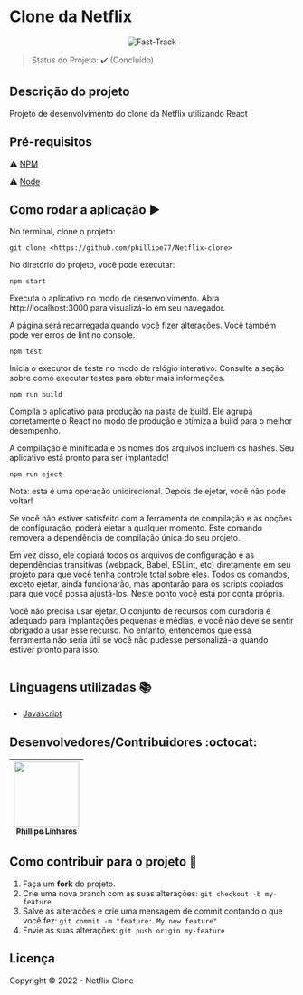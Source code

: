 <h1>Clone da Netflix</h1>

<p align="center">
  <img alt="Fast-Track" src="https://sm.ign.com/ign_br/screenshot/default/493f5bba-81a4-11e9-bf79-066b49664af6-cm-1440w_7jts.jpg"/>
</p>


> Status do Projeto: :heavy_check_mark: (Concluído)


## Descrição do projeto

<p align="justify">
Projeto de desenvolvimento do clone da Netflix utilizando React
</p>

## Pré-requisitos

:warning: [NPM](https://docs.npmjs.com/cli/v6/commands/npm-install)

:warning: [Node](https://nodejs.org/en/download/)

## Como rodar a aplicação :arrow_forward:

No terminal, clone o projeto:

```
git clone <https://github.com/phillipe77/Netflix-clone>
```
No diretório do projeto, você pode executar:

```
npm start
```
Executa o aplicativo no modo de desenvolvimento.
Abra http://localhost:3000 para visualizá-lo em seu navegador.

A página será recarregada quando você fizer alterações.
Você também pode ver erros de lint no console.

```
npm test
```
Inicia o executor de teste no modo de relógio interativo.
Consulte a seção sobre como executar testes para obter mais informações.

```
npm run build
```

Compila o aplicativo para produção na pasta de build.
Ele agrupa corretamente o React no modo de produção e otimiza a build para o melhor desempenho.

A compilação é minificada e os nomes dos arquivos incluem os hashes.
Seu aplicativo está pronto para ser implantado!
```
npm run eject
```
Nota: esta é uma operação unidirecional. Depois de ejetar, você não pode voltar!

Se você não estiver satisfeito com a ferramenta de compilação e as opções de configuração, poderá ejetar a qualquer momento. Este comando removerá a dependência de compilação única do seu projeto.

Em vez disso, ele copiará todos os arquivos de configuração e as dependências transitivas (webpack, Babel, ESLint, etc) diretamente em seu projeto para que você tenha controle total sobre eles. Todos os comandos, exceto ejetar, ainda funcionarão, mas apontarão para os scripts copiados para que você possa ajustá-los. Neste ponto você está por conta própria.

Você não precisa usar ejetar. O conjunto de recursos com curadoria é adequado para implantações pequenas e médias, e você não deve se sentir obrigado a usar esse recurso. No entanto, entendemos que essa ferramenta não seria útil se você não pudesse personalizá-la quando estiver pronto para isso.
```

```

## Linguagens utilizadas :books:

- [Javascript](https://pt-br.reactjs.org/docs/create-a-new-react-app.html)

## Desenvolvedores/Contribuidores :octocat:

| [<img src="https://avatars.githubusercontent.com/u/63056300?v=4" width=115><br><sub>Phillipe Linhares</sub>](https://github.com/phillipe77)
| :---: |


## Como contribuir para o projeto 💪

1. Faça um **fork** do projeto.
2. Crie uma nova branch com as suas alterações: `git checkout -b my-feature`
3. Salve as alterações e crie uma mensagem de commit contando o que você fez: `git commit -m "feature: My new feature"`
4. Envie as suas alterações: `git push origin my-feature`

## Licença

Copyright :copyright: 2022 - Netflix Clone
